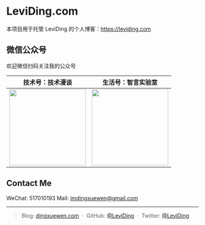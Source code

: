 # LeviDing.com

本项目用于托管 LeviDing 的个人博客：https://leviding.com


## 微信公众号

欢迎微信扫码关注我的公众号

| 技术号：技术漫谈 | 生活号：智言实验室 |
| :----: | :----: |
| <img src="https://user-images.githubusercontent.com/26959437/67535623-0955e780-f706-11e9-971d-eb418c392957.jpg" width="200px"> | <img src="https://user-images.githubusercontent.com/26959437/67535628-11ae2280-f706-11e9-988d-08989b6e1abb.jpg" width="200px"> |


## Contact Me

WeChat: 517010193
Mail: [imdingxuewen@gmail.com](mailto:imdingxuewen@gmail.com)

---

> Blog: [dingxuewen.com](https://dingxuewen.com/) &nbsp;&middot;&nbsp;
> GitHub: [@LeviDing](https://github.com/leviding) &nbsp;&middot;&nbsp;
> Twitter: [@LeviDing](https://twitter.com/xuewending)
